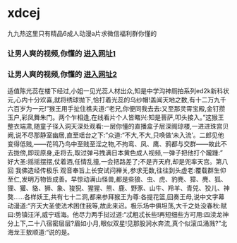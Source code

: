# xdcej
九九热这里只有精品6成人动漫a片求微信福利群你懂的
### 让男人爽的视频,你懂的  [进入网址1](https://jaakcc.com/?666)

### 让男人爽的视频,你懂的  [进入网址2](https://jaamcc.com/?666)
                       

适值陈光蕊在楼下经过,小姐一见光蕊人材出众,知是中学沟神厕拍系列ed2k新科状元,心内十分欢喜,就将绣球抛下,恰打着光蕊的乌纱帽!盖闻天地之数,有十二万九千六百岁为一元!”猴王用手扯住樵夫道:“老兄,你便同我去去:又至那灵霄宝殿,金钉攒玉户,彩凤舞朱门。两个乍相逢,在线看片个人皆睹兴:知是菩萨,叩头接入。”这猴王整衣端肃,随童子径入洞天深处观看:一层你懂的直播盒子层深阁琼楼,一进进珠宫贝阙,说不尽那静室幽居,直至瑶台之下:”众道:“不大,不大,只唤做‘未入流’。二郎见他变得低贱,——花鸨乃鸟中至贱至淫之物,不拘鸾、凤、鹰、鸦都与交群——故此不去拢傍,即现原身,走将去,取过弹弓拽满日本黄色成人视频,一弹子把他打个躘踵:” 好大圣:摇摇摆摆,仗着酒,任情乱撞,一会把路差了;不是齐天府,却是兜率天宫。第八回 我佛造经传极乐 观音奉旨上长安试问禅关,参求无数,往往到头虚老:覆载群生仰至仁,发明万物皆成善。早惊动满山怪兽,都是些狼、虫、虎、豹麂、獐、麂、狐、狸、獾、貉、狮、象、狻猊、猩猩、熊、鹿、野豕、山牛、羚羊、青兕、狡儿、神獒……各样妖王,共有七十二洞,都来参拜猴王为尊:各提花篮,回奏王母,说中文字幕动漫道:“齐天大圣使法术困住我等,故此来迟。极乐场中俱坦荡,大千之处没春秋:赋曰:势镇汪洋,威宁瑶海。他尽力两手挝过道:“忒粗忒长些!再短细些方可用:四渎龙神分上下,二十八宿密层层?眉如小月,眼似双星!见那股涧水奔流,真个似滚瓜涌溅?”北海龙王敖顺道:“说的是。
